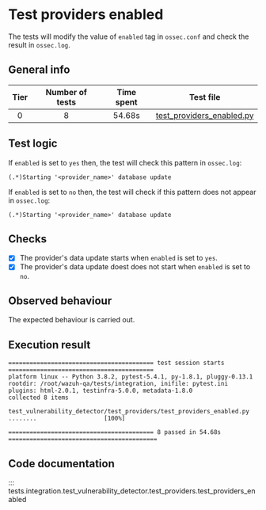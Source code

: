 # Test providers enabled

The tests will modify the value of `enabled` tag in `ossec.conf` and check the result in `ossec.log`.

## General info

|Tier | Number of tests | Time spent| Test file |
|:--:|:--:|:--:|:--:|
| 0 | 8 | 54.68s | [test_providers_enabled.py](../../test_providers/test_providers_enabled.py)|

## Test logic

If `enabled` is set to `yes` then, the test will check this pattern in `ossec.log`:

```
(.*)Starting '<provider_name>' database update
```

If `enabled` is set to `no` then, the test will check if this pattern does not appear in `ossec.log`:

```
(.*)Starting '<provider_name>' database update
```

## Checks

- [x] The provider's data update starts when `enabled` is set to `yes`.
- [x] The provider's data update doest does not start when `enabled` is set to `no`.

## Observed behaviour

The expected behaviour is carried out.

## Execution result

```
========================================= test session starts =========================================
platform linux -- Python 3.8.2, pytest-5.4.1, py-1.8.1, pluggy-0.13.1
rootdir: /root/wazuh-qa/tests/integration, inifile: pytest.ini
plugins: html-2.0.1, testinfra-5.0.0, metadata-1.8.0
collected 8 items

test_vulnerability_detector/test_providers/test_providers_enabled.py ........                   [100%]

========================================= 8 passed in 54.68s ==========================================
```

## Code documentation

::: tests.integration.test_vulnerability_detector.test_providers.test_providers_enabled
